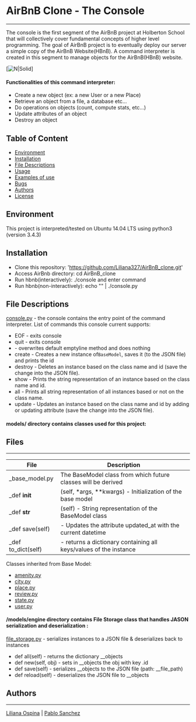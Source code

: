 # AirBnB Clone - The Console
---
The console is the first segment of the AirBnB project at Holberton School that will collectively cover fundamental concepts of higher level programming. The goal of AirBnB project is to eventually deploy our server a simple copy of the AirBnB Website(HBnB). A command interpreter is created in this segment to manage objects for the AirBnB(HBnB) website.

[![N|Solid](https://media.noticel.com/o2com-noti-media-us-east-1/photo/2017/10/13/Airbnb%20logo%2C%20website%2C%20real%20estate%2C%20rentals_8959270_ver1.0_1280_720.JPG)]
#### Functionalities of this command interpreter:
* Create a new object (ex: a new User or a new Place)
* Retrieve an object from a file, a database etc...
* Do operations on objects (count, compute stats, etc...)
* Update attributes of an object
* Destroy an object
## Table of Content
* [Environment](#environment)
* [Installation](#installation)
* [File Descriptions](#file-descriptions)
* [Usage](#usage)
* [Examples of use](#examples-of-use)
* [Bugs](#bugs)
* [Authors](#authors)
* [License](#license)
## Environment
This project is interpreted/tested on Ubuntu 14.04 LTS using python3 (version 3.4.3)
## Installation
* Clone this repository: 'https://github.com/Liliana327/AirBnB_clone.git'
* Access AirBnb directory: cd AirBnB_clone
* Run hbnb(interactively): ./console and enter command
* Run hbnb(non-interactively): echo "<command>" | ./console.py
## File Descriptions
[console.py](console.py) - the console contains the entry point of the command interpreter.
List of commands this console current supports:
* EOF - exits console
* quit - exits console
* <emptyline> - overwrites default emptyline method and does nothing
* create - Creates a new instance of`BaseModel`, saves it (to the JSON file) and prints the id
* destroy - Deletes an instance based on the class name and id (save the change into the JSON file).
* show - Prints the string representation of an instance based on the class name and id.
* all - Prints all string representation of all instances based or not on the class name.
* update - Updates an instance based on the class name and id by adding or updating attribute (save the change into the JSON file).
#### models/ directory contains classes used for this project:

## Files
---
| File | Description |
| ---- | ------- |
| _base_model.py | The BaseModel class from which future classes will be derived |
| _def __init__ |(self, *args, **kwargs) - Initialization of the base model |
| _def __str__| (self) - String representation of the BaseModel class |
| _def save(self) | - Updates the attribute updated_at with the current datetime |
| _def to_dict(self) | - returns a dictionary containing all keys/values of the instance |

Classes inherited from Base Model:
* [amenity.py](/models/amenity.py)
* [city.py](/models/city.py)
* [place.py](/models/place.py)
* [review.py](/models/review.py)
* [state.py](/models/state.py)
* [user.py](/models/user.py)
#### /models/engine directory contains File Storage class that handles JASON serialization and deserialization :
[file_storage.py](/models/engine/file_storage.py) - serializes instances to a JSON file & deserializes back to instances
* def all(self) - returns the dictionary __objects
* def new(self, obj) - sets in __objects the obj with key <obj class name>.id
* def save(self) - serializes __objects to the JSON file (path: __file_path)
*  def reload(self) -  deserializes the JSON file to __objects
## Authors
---
[Liliana Ospina](https://github.com/Liliana327) | [Pablo Sanchez](https://github.com/jackeado)
